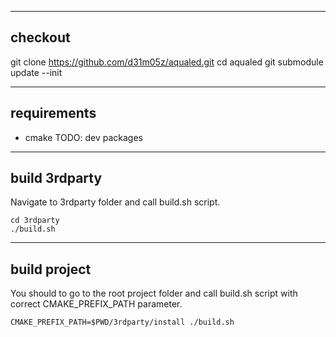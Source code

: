 --------
checkout
--------
git clone https://github.com/d31m05z/aqualed.git
cd aqualed
git submodule update --init

------------
requirements
------------
 - cmake
 TODO: dev packages


--------------
build 3rdparty
--------------

Navigate to 3rdparty folder and call build.sh script.

```
cd 3rdparty
./build.sh
```

-------------
build project
-------------

You should to go to the root project folder and call build.sh script with correct CMAKE_PREFIX_PATH parameter.

```
CMAKE_PREFIX_PATH=$PWD/3rdparty/install ./build.sh
```


